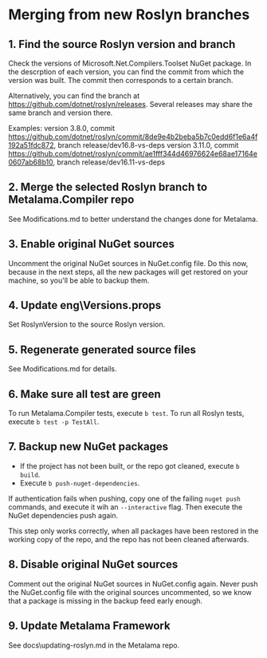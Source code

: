 # Merging from new Roslyn branches

## 1. Find the source Roslyn version and branch

Check the versions of Microsoft.Net.Compilers.Toolset NuGet package. In the descrption of each version, you can find the commit from which the version was built. The commit then corresponds to a certain branch.

Alternatively, you can find the branch at https://github.com/dotnet/roslyn/releases. Several releases may share the same branch and version there.

Examples:
version 3.8.0, commit https://github.com/dotnet/roslyn/commit/8de9e4b2beba5b7c0edd6f1e6a4f192a51fdc872, branch release/dev16.8-vs-deps
version 3.11.0, commit https://github.com/dotnet/roslyn/commit/ae1fff344d46976624e68ae17164e0607ab68b10, branch release/dev16.11-vs-deps

## 2. Merge the selected Roslyn branch to Metalama.Compiler repo

See Modifications.md to better understand the changes done for Metalama.

## 3. Enable original NuGet sources

Uncomment the original NuGet sources in NuGet.config file.
Do this now, because in the next steps, all the new packages will get restored on your machine,
so you'll be able to backup them.

## 4. Update eng\Versions.props

Set RoslynVersion to the source Roslyn version.

## 5. Regenerate generated source files

See Modifications.md for details.

## 6. Make sure all test are green

To run Metalama.Compiler tests, execute `b test`.
To run all Roslyn tests, execute `b test -p TestAll`.

## 7. Backup new NuGet packages

- If the project has not been built, or the repo got cleaned, execute `b build`.
- Execute `b push-nuget-dependencies`.

If authentication fails when pushing, copy one of the failing `nuget push` commands, and execute it wih an `--interactive` flag. Then execute the NuGet dependencies push again.

This step only works correctly, when all packages have been restored in the working copy of the repo, and the repo has not been cleaned afterwards.

## 8. Disable original NuGet sources

Comment out the original NuGet sources in NuGet.config again.
Never push the NuGet.config file with the original sources uncommented, so we know that a package is missing in the backup feed early enough.

## 9. Update Metalama Framework

See docs\updating-roslyn.md in the Metalama repo.